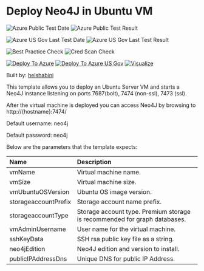# Deploy Neo4J in Ubuntu VM

![Azure Public Test Date](https://azurequickstartsservice.blob.core.windows.net/badges/neo4j-ubuntu-vm/PublicLastTestDate.svg)
![Azure Public Test Result](https://azurequickstartsservice.blob.core.windows.net/badges/neo4j-ubuntu-vm/PublicDeployment.svg)

![Azure US Gov Last Test Date](https://azurequickstartsservice.blob.core.windows.net/badges/neo4j-ubuntu-vm/FairfaxLastTestDate.svg)
![Azure US Gov Last Test Result](https://azurequickstartsservice.blob.core.windows.net/badges/neo4j-ubuntu-vm/FairfaxDeployment.svg)

![Best Practice Check](https://azurequickstartsservice.blob.core.windows.net/badges/neo4j-ubuntu-vm/BestPracticeResult.svg)
![Cred Scan Check](https://azurequickstartsservice.blob.core.windows.net/badges/neo4j-ubuntu-vm/CredScanResult.svg)

[![Deploy To Azure](https://raw.githubusercontent.com/fathym-it/azure-quickstart-templates/master/1-CONTRIBUTION-GUIDE/images/deploytoazure.svg?sanitize=true)](https://portal.azure.com/#create/Microsoft.Template/uri/https%3A%2F%2Fraw.githubusercontent.com%2Ffathym-it%2Fazure-quickstart-templates%2Fmaster%2Fneo4j-ubuntu-vm%2Fazuredeploy.json) 
[![Deploy To Azure US Gov](https://raw.githubusercontent.com/fathym-it/azure-quickstart-templates/master/1-CONTRIBUTION-GUIDE/images/deploytoazuregov.svg?sanitize=true)](https://portal.azure.com/#create/Microsoft.Template/uri/https%3A%2F%2Fraw.githubusercontent.com%2Ffathym-it%2Fazure-quickstart-templates%2Fmaster%2Fneo4j-ubuntu-vm%2Fazuredeploy.json) 
[![Visualize](https://raw.githubusercontent.com/fathym-it/azure-quickstart-templates/master/1-CONTRIBUTION-GUIDE/images/visualizebutton.svg?sanitize=true)](http://armviz.io/#/?load=https%3A%2F%2Fraw.githubusercontent.com%2Ffathym-it%2Fazure-quickstart-templates%2Fmaster%2Fneo4j-ubuntu-vm%2Fazuredeploy.json)

Built by: [helshabini](https://github.com/helshabini)

This template allows you to deploy an Ubuntu Server VM
and starts a Neo4J instance listening on ports 7687(bolt), 7474 (non-ssl), 7473 (ssl).

After the virtual machine is deployed you can access Neo4J by browsing to http://{hostname}:7474/

Default username: neo4j

Default password: neo4j

Below are the parameters that the template expects:

| Name   | Description    |
|:--- |:---|
| vmName | Virtual machine name. |
| vmSize | Virtual machine size. |
| vmUbuntuOSVersion | Ubuntu OS image version. |
| storageaccountPrefix | Storage account name prefix. |
| storageaccountType | Storage account type. Premium storage is recommended for graph databases. |
| vmAdminUsername  | User name for the virtual machine. |
| sshKeyData  | SSH rsa public key file as a string. |
| neo4jEdition | Neo4J edition and version to install. |
| publicIPAddressDns  | Unique DNS for public IP Address. |


